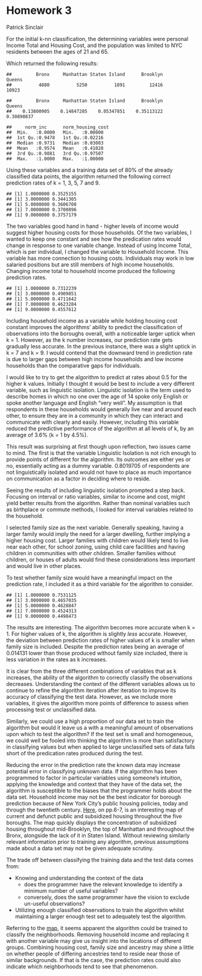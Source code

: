 Homework 3
================
Patrick Sinclair

For the initial k-nn classification, the determining variables were
personal Income Total and Housing Cost, and the population was limited
to NYC residents between the ages of 21 and 65.

Which returned the following results:

    ##         Bronx     Manhattan Staten Island      Brooklyn        Queens 
    ##          4880          5250          1891         12416         10923

    ##         Bronx     Manhattan Staten Island      Brooklyn        Queens 
    ##    0.13800905    0.14847285    0.05347851    0.35113122    0.30890837

    ##     norm_inc      norm_housing_cost
    ##  Min.   :0.0000   Min.   :0.00000  
    ##  1st Qu.:0.9478   1st Qu.:0.02216  
    ##  Median :0.9731   Median :0.03083  
    ##  Mean   :0.9574   Mean   :0.41028  
    ##  3rd Qu.:0.9881   3rd Qu.:0.97507  
    ##  Max.   :1.0000   Max.   :1.00000

Using these variables and a training data set of 80% of the already
classified data points, the algorithm returned the following correct
prediction rates of k = 1, 3, 5, 7 and 9.

    ## [1] 1.0000000 0.3525155
    ## [1] 3.0000000 0.3441305
    ## [1] 5.0000000 0.3606708
    ## [1] 7.0000000 0.3700896
    ## [1] 9.0000000 0.3757179

The two variables good hand in hand - higher levels of income would
suggest higher housing costs for those households. Of the two variables,
I wanted to keep one constant and see how the predication rates would
change in response to one variable change. Instead of using Income
Total, which is per individual, I changed the variable to Household
Income. This variable has more connection to housing costs. Individuals
may work in low salaried positions but are still members of high income
households. Changing income total to household income produced the
following prediction rates.

    ## [1] 1.0000000 0.7312239
    ## [1] 3.0000000 0.4909851
    ## [1] 5.0000000 0.4711642
    ## [1] 7.0000000 0.4623284
    ## [1] 9.0000000 0.4557612

Including household income as a variable while holding housing cost
constant improves the algorithms’ ability to predict the classification
of observations into the boroughs overall, with a noticeable larger
uptick when k = 1. However, as the k number increases, our prediction
rate gets gradually less accurate. In the previous instance, there was a
slight uptick in k = 7 and k = 9. I would contend that the downward
trend in prediction rate is due to larger gaps between high income
households and low income households than the comparative gaps for
individuals.

I would like to try to get the algorithm to predict at rates about 0.5
for the higher k values. Initially I thought it would be best to include
a very different variable, such as linguistic isolation. Linguistic
isolation is the term used to describe homes in which no one over the
age of 14 spoke only English or spoke another language and English “very
well”. My assumption is that respondents in these households would
generally live near and around each other, to ensure they are in a
community in which they can interact and communicate with clearly and
easily. However, including this variable reduced the predictive
performance of the algorithm at all levels of k, by an average of 3.6%
(k = 1 by 4.5%).

This result was surprising at first though upon reflection, two issues
came to mind. The first is that the variable Linguistic Isolation is not
rich enough to provide points of different for the algorithm. Its
outcomes are either yes or no, essentially acting as a dummy variable.
0.8019705 of respondents are not linguistically isolated and would not
have to place as much importance on communication as a factor in
deciding where to reside.

Seeing the results of including linguistic isolation prompted a step
back. Focusing on interval or ratio variables, similar to income and
cost, might yield better results from the algorithm. Rather than nominal
variables such as birthplace or commute methods, I looked for interval
variables related to the household.

I selected family size as the next variable. Generally speaking, having
a larger family would imply the need for a larger dwelling, further
implying a higher housing cost. Larger families with children would
likely tend to live near each other, for school zoning, using child care
facilities and having children in communities with other children.
Smaller families without children, or houses of adults would find these
considerations less important and would live in other places.

To test whether family size would have a meaningful impact on the
prediction rate, I included it as a third variable for the algorithm to
consider.

    ## [1] 1.0000000 0.7531125
    ## [1] 3.0000000 0.4657035
    ## [1] 5.0000000 0.4628847
    ## [1] 7.0000000 0.4524313
    ## [1] 9.0000000 0.4498473

The results are interesting. The algorithm becomes more accurate when k
= 1. For higher values of k, the algorithm is slightly *less* accurate.
However, the deviation between prediction rates of higher values of k is
smaller when family size is included. Despite the prediction rates being
an average of 0.014131 lower than those produced without family size
included, there is less variation in the rates as k increases.

It is clear from the three different combinations of variables that as k
increases, the ability of the algorithm to correctly classify the
observations decreases. Understanding the context of the different
variables allows us to continue to refine the algorithm iteration after
iteration to improve its accuracy of classifying the test data. However,
as we include more variables, it gives the algorithm more points of
difference to assess when processing test or unclassified data.

Similarly, we could use a high proportion of our data set to train the
algorithm but would it leave us a with a meaningful amount of
observations upon which to test the algorithm? If the test set is small
and homogeneous, we could well be fooled into thinking the algorithm is
more than satisfactory in classifying values but when applied to large
unclassified sets of data falls short of the predication rates produced
during the test.

Reducing the error in the prediction rate the known data may increase
potential error in classifying unknown data. If the algorithm has been
programmed to factor in particular variables using someone’s intuition,
applying the knowledge and context that they have of the data set, the
algorithm is susceptible to the biases that the programmer holds about
the data set. Household income may not be the best indicator for borough
prediction because of New York City’s public housing policies, today and
through the twentieth century.
[Here](http://assets.press.princeton.edu/chapters/i10548.pdf), on
pp.6-7, is an interesting map of current and defunct public and
subsidized housing throughout the five boroughs. The map quickly
displays the concentration of subsidized housing throughout
mid-Brooklyn, the top of Manhattan and throughout the Bronx, alongside
the lack of it in Staten Island. Without reviewing similarly relevant
information prior to training any algorithm, previous assumptions made
about a data set may not be given adequate scrutiny.

The trade off between classifying the training data and the test data
comes from:

  - Knowing and understanding the context of the data
      - does the programmer have the relevant knowledge to identify a
        minimum number of useful variables?
      - conversely, does the same programmer have the vision to exclude
        un-useful observations?
  - Utilizing enough classified observations to train the algorithm
    whilst maintaining a larger enough test set to adequately test the
    algorithm.

Referring to the
[map](http://assets.press.princeton.edu/chapters/i10548.pdf), it seems
apparent the algorithm could be trained to classify the neighborhoods.
Removing household income and replacing it with another variable may
give us insight into the locations of different groups. Combining
housing cost, family size and ancestry may shine a little on whether
people of differing ancestries tend to reside near those of similar
backgrounds. If that is the case, the prediction rates could also
indicate which neighborhoods tend to see that phenomenon.
